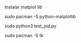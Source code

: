 Instalar matplot lib

sudo pacman -S python-matplotlib

sudo python3 test_pid.py 

sudo pacman -S tk